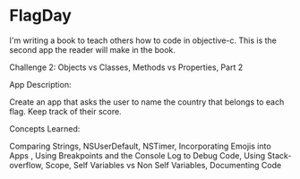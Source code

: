 # FlagDay
I'm writing a book to teach others how to code in objective-c. This is the second app the reader will make in the book.

Challenge 2: Objects vs Classes, Methods vs Properties, Part 2

App Description:

Create an app that asks the user to name the country that belongs to each flag. Keep track of their score.

Concepts Learned:

Comparing Strings, NSUserDefault, NSTimer, Incorporating Emojis into Apps , Using Breakpoints and the Console Log to Debug Code, Using Stack-overflow, Scope, Self Variables vs Non Self Variables, Documenting Code
